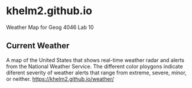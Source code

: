 # khelm2.github.io
Weather Map for Geog 4046 Lab 10

## Current Weather
A map of the United States that shows real-time weather radar and alerts from the National Weather Service. The different color ploygons indicate diferent severity of weather alerts that range from extreme, severe, minor, or neither.
https://khelm2.github.io/weather/
